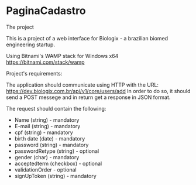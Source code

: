 # PaginaCadastro

The project

This is a project of a web interface for Biologix - a brazilian biomed engineering startup.

Using Bitnami's WAMP stack for Windows x64 https://bitnami.com/stack/wamp

Project's requirements:

The application should communicate using HTTP with the URL: https://dev.biologix.com.br/api/v1/core/users/add
In order to do so, it should send a POST messege and in return get a response in JSON format.

The request should contain the following:

- Name (string) - mandatory
- E-mail (string) - mandatory
- cpf (string) - mandatory
- birth date (date) - mandatory
- password (string) - mandatory
- passwordRetype (string) - optional 
- gender (char) - mandatory
- acceptedterm (checkbox) - optional
- validationOrder - optional
- signUpToken (string) - mandatory
